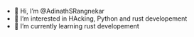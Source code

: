 - 👋 Hi, I’m @AdinathSRangnekar
- 👀 I’m interested in HAcking, Python and rust developement
- 🌱 I’m currently learning rust developement

<!---
AdinathSRangnekar/AdinathSRangnekar is a ✨ special ✨ repository because its `README.md` (this file) appears on your GitHub profile.
You can click the Preview link to take a look at your changes.
--->
